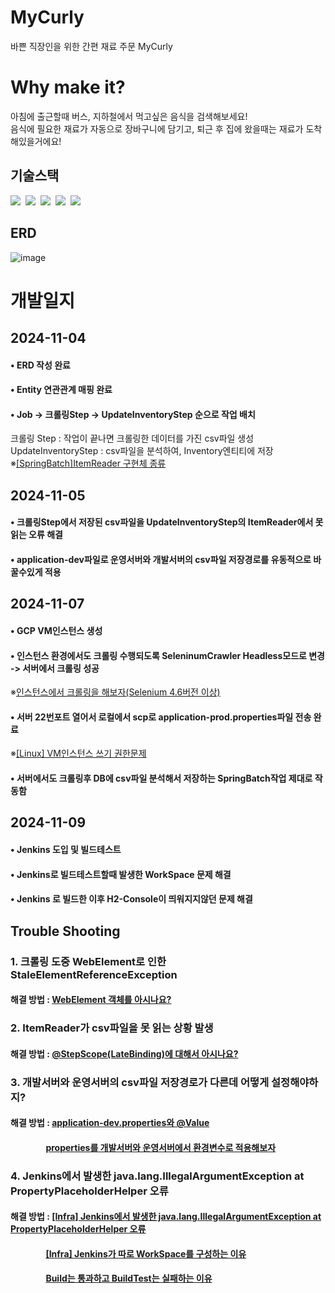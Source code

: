 # MyCurly
바쁜 직장인을 위한 간편 재료 주문 MyCurly

# Why make it?
아침에 출근할때 버스, 지하철에서 먹고싶은 음식을 검색해보세요!</br>
음식에 필요한 재료가 자동으로 장바구니에 담기고, 퇴근 후 집에 왔을때는 재료가 도착해있을거에요!

## 기술스택
<p>
  <img src="https://img.shields.io/badge/-SpringBoot-blue"/>&nbsp
  <img src="https://img.shields.io/badge/-JPA-red"/>&nbsp
  <img src="https://img.shields.io/badge/-H2-violet"/>&nbsp
  <img src="https://img.shields.io/badge/-MySQL-yellow"/>&nbsp
  <img src="https://img.shields.io/badge/-SpringBatch-green"/>&nbsp
</p>

## ERD
![image](https://github.com/user-attachments/assets/100c866e-fcb8-4fdf-a772-e36238ba873e)


# 개발일지
## 2024-11-04
#### • ERD 작성 완료
#### • Entity 연관관계 매핑 완료
#### • Job -> 크롤링Step -> UpdateInventoryStep 순으로 작업 배치</br>
   크롤링 Step : 작업이 끝나면 크롤링한 데이터를 가진 csv파일 생성</br>
   UpdateInventoryStep : csv파일을 분석하여, Inventory엔티티에 저장</br>
   ※<a href="https://dldnwls009.tistory.com/24">[SpringBatch]ItemReader 구현체 종류</a>

## 2024-11-05
#### • 크롤링Step에서 저장된 csv파일을 UpdateInventoryStep의 ItemReader에서 못읽는 오류 해결 
#### • application-dev파일로 운영서버와 개발서버의 csv파일 저장경로를 유동적으로 바꿀수있게 적용

## 2024-11-07
#### • GCP VM인스턴스 생성
#### • 인스턴스 환경에서도 크롤링 수행되도록 SeleninumCrawler Headless모드로 변경 -> 서버에서 크롤링 성공
※<a href="https://dldnwls009.tistory.com/31">인스턴스에서 크롤링을 해보자(Selenium 4.6버전 이상)</a>
#### • 서버 22번포트 열어서 로컬에서 scp로 application-prod.properties파일 전송 완료
※<a href="https://dldnwls009.tistory.com/32">[Linux] VM인스턴스 쓰기 권한문제</a>
#### • 서버에서도 크롤링후 DB에 csv파일 분석해서 저장하는 SpringBatch작업 제대로 작동함

## 2024-11-09
#### • Jenkins 도입 및 빌드테스트
#### • Jenkins로 빌드테스트할때 발생한 WorkSpace 문제 해결
#### • Jenkins 로 빌드한 이후 H2-Console이 띄워지지않던 문제 해결


## Trouble Shooting
### 1. 크롤링 도중 WebElement로 인한 StaleElementReferenceException
#### 해결 방법 : <a href="https://dldnwls009.tistory.com/27">WebElement 객체를 아시나요?</a>

### 2. ItemReader가 csv파일을 못 읽는 상황 발생
#### 해결 방법 : <a href="https://dldnwls009.tistory.com/28">@StepScope(LateBinding)에 대해서 아시나요?</a>

### 3. 개발서버와 운영서버의 csv파일 저장경로가 다른데 어떻게 설정해야하지?
#### 해결 방법 : <a href="https://dldnwls009.tistory.com/29">application-dev.properties와 @Value</a> 
#### &nbsp;&nbsp;&nbsp;&nbsp;&nbsp;&nbsp;&nbsp;&nbsp;&nbsp;&nbsp;&nbsp;&nbsp;&nbsp;&nbsp;&nbsp;&nbsp;&nbsp;<a href="https://dldnwls009.tistory.com/30">properties를 개발서버와 운영서버에서 환경변수로 적용해보자</a>

### 4. Jenkins에서 발생한 java.lang.IllegalArgumentException at PropertyPlaceholderHelper 오류
#### 해결 방법 : <a href="https://dldnwls009.tistory.com/33">[Infra] Jenkins에서 발생한 java.lang.IllegalArgumentException at PropertyPlaceholderHelper 오류</a> 
#### &nbsp;&nbsp;&nbsp;&nbsp;&nbsp;&nbsp;&nbsp;&nbsp;&nbsp;&nbsp;&nbsp;&nbsp;&nbsp;&nbsp;&nbsp;&nbsp;&nbsp;<a href="https://dldnwls009.tistory.com/35">[Infra] Jenkins가 따로 WorkSpace를 구성하는 이유</a>
#### &nbsp;&nbsp;&nbsp;&nbsp;&nbsp;&nbsp;&nbsp;&nbsp;&nbsp;&nbsp;&nbsp;&nbsp;&nbsp;&nbsp;&nbsp;&nbsp;&nbsp;<a href="https://dldnwls009.tistory.com/34">Build는 통과하고 BuildTest는 실패하는 이유</a>


